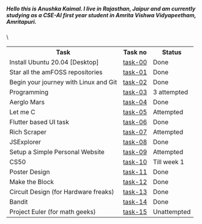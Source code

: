 <h5>Hello this is Anushka Kaimal. I live in Rajasthan, Jaipur and am currently studying as a CSE-AI first year student in Amrita Vishwa Vidyapeetham, Amritapuri.</h5>\






<table>
  <tr>
    <th>Task</th>
    <th>Task no</th>
    <th>Status</th>
  </tr>
  <tr>
    <td>Install Ubuntu 20.04 [Desktop]</td>
    <td><a href='https://github.com/ANUSHKALA/amfoss_tasks/tree/main/task-00'>task-00</a></td>
    <td>Done</td>
  </tr>
  <tr>
    <td>Star all the amFOSS repositories</td>
    <td ><a href='https://github.com/ANUSHKALA/amfoss_tasks/tree/main/task-01'>task-01</a></td>
    <td>Done</td>
  </tr>
    <tr>
    <td>Begin your journey with Linux and Git</td>
    <td><a href='https://github.com/ANUSHKALA/amfoss_tasks/tree/main/task-02'>task-02</a></td>
    <td>Done</td>
  </tr>
    <tr>
    <td>Programming</td>
    <td><a href='https://github.com/ANUSHKALA/amfoss_tasks/tree/main/task-03'>task-03</a></td>
    <td>3 attempted</td>
  </tr>
    <tr>
    <td>Aerglo Mars</td>
    <td><a href='https://github.com/ANUSHKALA/amfoss_tasks/tree/main/task-04'>task-04</a></td>
    <td>Done</td>
  </tr>
    <tr>
    <td> Let me C</td>
      <td><a href='https://github.com/ANUSHKALA/amfoss_tasks/tree/main/task-05'>task-05</a></td>
    <td>Attempted</td>
  </tr>
    <tr>
    <td>Flutter based UI task</td>
      <td><a href='https://github.com/ANUSHKALA/amfoss_tasks/tree/main/task-06'>task-06</a></td>
    <td>Done</td>
  </tr>
    <tr>
    <td>Rich Scraper</td>
      <td><a href='https://github.com/ANUSHKALA/amfoss_tasks/tree/main/task-07'>task-07</a></td>
    <td>Attempted</td>
  </tr>
    <tr>
    <td>JSExplorer</td>
    <td><a href='https://github.com/ANUSHKALA/amfoss_tasks/tree/main/task-08'>task-08</a></td>
    <td>Done
    </td>
  </tr>
    <tr>
    <td>Setup a Simple Personal Website</td>
      <td><a href='https://github.com/ANUSHKALA/amfoss_tasks/tree/main/task-09'>task-09</a></td>
    <td>Attempted</td>
  </tr>
  <tr>
    <td>CS50</td>
    <td><a href='https://github.com/ANUSHKALA/amfoss_tasks/tree/main/task-10'>task-10</a></td>
    <td>Till week 1</td>
  </tr>
    <tr>
    <td>Poster Design</td>
    <td><a href='https://github.com/ANUSHKALA/amfoss_tasks/tree/main/task-11'>task-11</a></td>
    <td>Done</td>
  </tr>
    <tr>
    <td>Make the Block</td>
    <td><a href='https://github.com/ANUSHKALA/amfoss_tasks/tree/main/task-12'>task-12</a></td>
    <td>Done</td>
  </tr>  <tr>
    <td> Circuit Design (for Hardware freaks)</td>
    <td><a href='https://github.com/ANUSHKALA/amfoss_tasks/tree/main/task-13'>task-13</a></td>
    <td>Done</td>
  </tr>
    <tr>
    <td>Bandit</td>
      <td><a href='https://github.com/ANUSHKALA/amfoss_tasks/tree/main/task-14'>task-14</a></td>
    <td>Done</td>
  </tr>
    <tr>
    <td>Project Euler (for math geeks)</td>
    <td><a href='https://github.com/ANUSHKALA/amfoss_tasks/tree/main/task-15'>task-15</a></td>
    <td>Unattempted</td>
  </tr>
</table>
